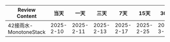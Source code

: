 | **Review Content**  | **当天**    | **一天**    | **三天**    | **7天**    | **15天**   | **30天**   |
|---------------------|-----------|-----------|-----------|-----------|-----------|-----------|
| 42接雨水-MonotoneStack | 2025-2-10 | 2025-2-11 | 2025-2-13 | 2025-2-17 | 2025-2-25 | 2025-3-11 |